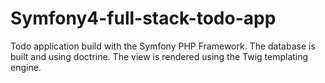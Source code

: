 # Symfony4-full-stack-todo-app
Todo application build with the Symfony PHP Framework.
The database is built and using doctrine.
The view is rendered using the Twig templating engine.
